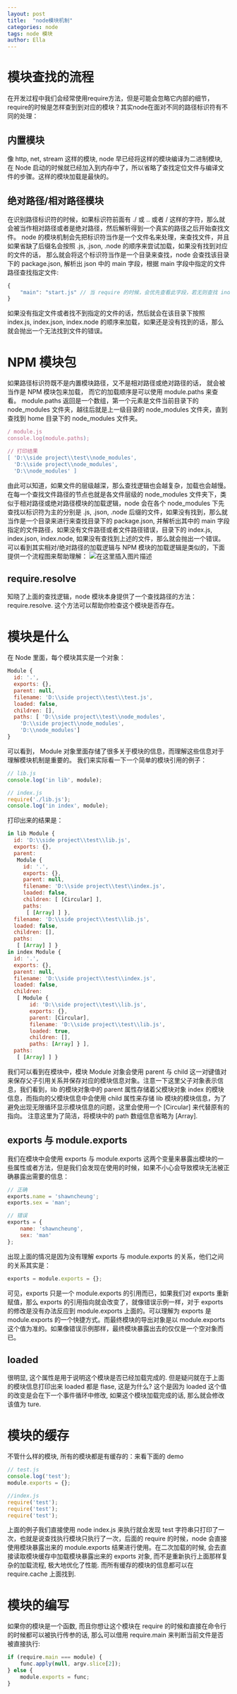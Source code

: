 ```yaml
---
layout: post
title:  "node模块机制"
categories: node
tags: node 模块
author: Ella
---
```



# 模块查找的流程
在开发过程中我们会经常使用require方法，但是可能会忽略它内部的细节，require的时候是怎样查到到对应的模块？其实node在面对不同的路径标识符有不同的处理：






## 内置模块
像 http, net, stream 这样的模块, node 早已经将这样的模块编译为二进制模块, 在 Node 启动的时候就已经加入到内存中了，所以省略了查找定位文件与编译文件的步骤。这样的模块加载是最快的。

## 绝对路径/相对路径模块
在识别路径标识符的时候，如果标识符前面有 ./ 或 .. 或者 / 这样的字符，那么就会被当作相对路径或者是绝对路径，然后解析得到一个真实的路径之后开始查找文件。
node 的模块机制会先把标识符当作是一个文件名来处理，来查找文件，并且如果省缺了后缀名会按照 .js, .json, .node 的顺序来尝试加载，如果没有找到对应的文件的话， 那么就会将这个标识符当作是一个目录来查找，node 会查找该目录下的 package.json, 解析出 json 中的 main 字段，根据 main 字段中指定的文件路径查找指定文件:

```javascript
{
    "main": "start.js" // 当 require 的时候，会优先查看此字段，若无则查找 index.js/index.json/index.node
}
```
如果没有指定文件或者找不到指定的文件的话，然后就会在该目录下按照 index.js, index.json, index.node 的顺序来加载，如果还是没有找到的话，那么就会抛出一个无法找到文件的错误。

# NPM 模块包
如果路径标识符既不是内置模块路径，又不是相对路径或绝对路径的话， 就会被当作是 NPM 模块包来加载， 而它的加载顺序是可以使用 module.paths 来查看。
module.paths 返回是一个数组，第一个元素是文件当前目录下的 node_modules 文件夹，越往后就是上一级目录的 node_modules 文件夹，直到查找到 home 目录下的 node_modules 文件夹。

```javascript
/ module.js
console.log(module.paths);

// 打印结果
[ 'D:\\side project\\test\\node_modules',
  'D:\\side project\\node_modules',
  'D:\\node_modules' ]
```
由此可以知道，如果文件的层级越深，那么查找逻辑也会越复杂，加载也会越慢。
在每一个查找文件路径的节点也就是各文件层级的 node_modules 文件夹下，类似于相对路径或绝对路径模块的加载逻辑，node 会在各个 node_modules 下先查找以标识符为主的分别是 .js, .json, .node 后缀的文件，如果没有找到，那么就当作是一个目录来进行来查找目录下的 package.json, 并解析出其中的 main 字段指定的文件路径，如果没有文件路径或者文件路径错误，目录下的 index.js, index.json, index.node, 如果没有查找到上述的文件，那么就会抛出一个错误。
可以看到其实相对/绝对路径的加载逻辑与 NPM 模块的加载逻辑是类似的，下面提供一个流程图来帮助理解：
![在这里插入图片描述](https://img-blog.csdnimg.cn/20191112160605733.png?x-oss-process=image/watermark,type_ZmFuZ3poZW5naGVpdGk,shadow_10,text_aHR0cHM6Ly9ibG9nLmNzZG4ubmV0L2hodGh3eA==,size_16,color_FFFFFF,t_70)
## require.resolve
知晓了上面的查找逻辑，node 模块本身提供了一个查找路径的方法：require.resolve. 这个方法可以帮助你检查这个模块是否存在。

# 模块是什么
在 Node 里面，每个模块其实是一个对象：

```javascript
Module {
  id: '.',
  exports: {},
  parent: null,
  filename: 'D:\\side project\\test\\test.js',
  loaded: false,
  children: [],
  paths: [ 'D:\\side project\\test\\node_modules',
    'D:\\side project\\node_modules',
    'D:\\node_modules'] 
}
```
可以看到， Module 对象里面存储了很多关于模块的信息，而理解这些信息对于理解模块机制是重要的。
我们来实际看一下一个简单的模块引用的例子：

```javascript
// lib.js
console.log('in lib', module);

// index.js
require('./lib.js');
console.log('in index', module);
```
打印出来的结果是：

```javascript
in lib Module {
  id: 'D:\\side project\\test\\lib.js',
  exports: {},
  parent:
   Module {
     id: '.',
     exports: {},
     parent: null,
     filename: 'D:\\side project\\test\\index.js',
     loaded: false,
     children: [ [Circular] ],
     paths:
      [ [Array] ] },
  filename: 'D:\\side project\\test\\lib.js',
  loaded: false,
  children: [],
  paths:
   [ [Array] ] }
in index Module {
  id: '.',
  exports: {},
  parent: null,
  filename: 'D:\\side project\\test\\index.js',
  loaded: false,
  children:
   [ Module {
       id: 'D:\\side project\\test\\lib.js',
       exports: {},
       parent: [Circular],
       filename: 'D:\\side project\\test\\lib.js',
       loaded: true,
       children: [],
       paths: [Array] } ],
  paths:
   [ [Array] ] }
```
我们可以看到在模块中，模块 Module 对象会使用 parent 与 child 这一对键值对来保存父子引用关系并保存对应的模块信息对象。注意一下这里父子对象表示信息，我们看到，lib 的模块对象中的 parent 属性存储着父模块对象 index 的模块信息，而指向的父模块信息中会使用 child 属性来存储 lib 模块的模块信息，为了避免出现无限循环显示模块信息的问题，这里会使用一个 [Circular] 来代替原有的指向。
注意这里为了简洁，将模块中的 path 数组信息省略为 [Array].

## exports 与 module.exports
我们在模块中会使用 exports 与 module.exports 这两个变量来暴露出模块的一些属性或者方法，但是我们会发现在使用的时候，如果不小心会导致模块无法被正确暴露出需要的信息：

```javascript
// 正确
exports.name = 'shawncheung';
exports.sex = 'man';

// 错误
exports = {
    name: 'shawncheung',
    sex: 'man'
};
```
出现上面的情况是因为没有理解 exports 与 module.exports 的关系，他们之间的关系其实是：

```javascript
exports = module.exports = {};
```
可见，exports 只是一个 module.exports 的引用而已，如果我们对 exports 重新赋值，那么 exports 的引用指向就会改变了，就像错误示例一样，对于 exports 的修改是没有办法反应到 module.exports 上面的。可以理解为 exports 是 module.exports 的一个快捷方式。而最终模块的导出对象是以 module.exports 这个值为准的。如果像错误示例那样，最终模块暴露出去的仅仅是一个空对象而已。

## loaded
很明显, 这个属性是用于说明这个模块是否已经加载完成的. 但是疑问就在于上面的模块信息打印出来 loaded 都是 flase, 这是为什么? 这个是因为 loaded 这个值的改变是会在下一个事件循环中修改, 如果这个模块加载完成的话, 那么就会修改该值为 ture.

# 模块的缓存

不管什么样的模块, 所有的模块都是有缓存的：来看下面的 demo

```javascript
// test.js
console.log('test');
module.exports = {};

//index.js
require('test');
require('test');
require('test');
```
上面的例子我们直接使用 node index.js 来执行就会发现 test 字符串只打印了一次，也就是说查找执行模块只执行了一次，后面的 require 的时候，node 会直接使用模块暴露出来的 module.exports 结果进行使用。在二次加载的时候, 会去直接读取模块缓存中加载模块暴露出来的 exports 对象, 而不是重新执行上面那样复杂的加载流程, 极大地优化了性能. 而所有缓存的模块的信息都可以在 require.cache 上面找到.

# 模块的编写
如果你的模块是一个函数, 而且你想让这个模块在 require 的时候和直接在命令行的时候都可以被执行传参的话, 那么可以借用 require.main 来判断当前文件是否被直接执行:

```javascript
if (require.main === module) {
    func.apply(null, argv.slice[2]);
} else {
    module.exports = func;
}
```















